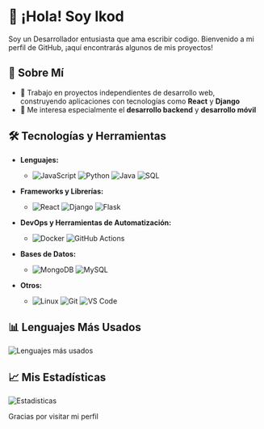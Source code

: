# 👋 ¡Hola! Soy lkod

Soy un Desarrollador entusiasta que ama escribir codigo. Bienvenido a mi perfil de GitHub, ¡aquí encontrarás algunos de mis proyectos!

## 🚀 Sobre Mí

- 💼 Trabajo en proyectos independientes de desarrollo web, construyendo aplicaciones con tecnologías como **React** y **Django**
- 🧠 Me interesa especialmente el **desarrollo backend** y **desarrollo móvil**

## 🛠️ Tecnologías y Herramientas

- **Lenguajes:**
  - ![JavaScript](https://img.shields.io/badge/-JavaScript-F7DF1E?style=flat&logo=javascript&logoColor=black)
    ![Python](https://img.shields.io/badge/-Python-3776AB?style=flat&logo=python&logoColor=white)
    ![Java](https://img.shields.io/badge/-Java-007396?style=flat&logo=java&logoColor=white)
    ![SQL](https://img.shields.io/badge/-SQL-336791?style=flat&logo=postgresql&logoColor=white)

- **Frameworks y Librerías:**
  - ![React](https://img.shields.io/badge/-React-61DAFB?style=flat&logo=react&logoColor=black)
    ![Django](https://img.shields.io/badge/-Django-092E20?style=flat&logo=django&logoColor=white)
    ![Flask](https://img.shields.io/badge/-Flask-000000?style=flat&logo=flask&logoColor=white)

- **DevOps y Herramientas de Automatización:**
  - ![Docker](https://img.shields.io/badge/-Docker-2496ED?style=flat&logo=docker&logoColor=white)
    ![GitHub Actions](https://img.shields.io/badge/-GitHub%20Actions-2088FF?style=flat&logo=github-actions&logoColor=white)

- **Bases de Datos:**
  - ![MongoDB](https://img.shields.io/badge/-MongoDB-47A248?style=flat&logo=mongodb&logoColor=white)
    ![MySQL](https://img.shields.io/badge/-MySQL-4479A1?style=flat&logo=mysql&logoColor=white)

- **Otros:**
  - ![Linux](https://img.shields.io/badge/-Linux-FCC624?style=flat&logo=linux&logoColor=black)
    ![Git](https://img.shields.io/badge/-Git-F05032?style=flat&logo=git&logoColor=white)
    ![VS Code](https://img.shields.io/badge/-VS%20Code-007ACC?style=flat&logo=visual-studio-code&logoColor=white)

## 📊 Lenguajes Más Usados

![Lenguajes más usados](https://github-readme-stats.vercel.app/api/top-langs/?username=lkod2&layout=compact&theme=radical)

## 📈 Mis Estadísticas

![Estadisticas](https://github-readme-stats.vercel.app/api?username=LKOD2&show_icons=true&theme=radical)
<!--
## 📫 Conéctate Conmigo

- 💼 [LinkedIn](https://www.linkedin.com/in/tu-perfil/)
- 🌐 [Tu Sitio Web o Blog](https://www.tu-sitio.com)

-->
Gracias por visitar mi perfil
